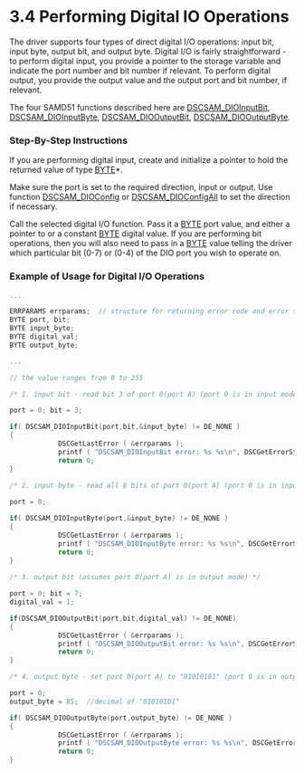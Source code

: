 # 3.4 Performing Digital IO Operations

The driver supports four types of direct digital I/O operations: input bit, input byte, output bit, and output byte. Digital I/O is fairly straightforward - to perform digital input, you provide a pointer to the storage variable and indicate the port number and bit number if relevant. To perform digital output, you provide the output value and the output port and bit number, if relevant.‌

The four SAMD51 functions described here are [DSCSAM\_DIOInputBit](../9.-samd51-apis/dscsam_dioinputbit.md), [DSCSAM\_DIOInputByte](../9.-samd51-apis/dscsam_dioinputbyte.md), [DSCSAM\_DIOOutputBit](../9.-samd51-apis/dscsam_diooutputbit.md), [DSCSAM\_DIOOutputByte](../9.-samd51-apis/dscsam_diooutputbyte.md).‌

### Step-By-Step Instructions <a id="step-by-step-instructions"></a>

If you are performing digital input, create and initialize a pointer to hold the returned value of type [BYTE](../5.-data-type-reference.md)\*.‌

Make sure the port is set to the required direction, input or output. Use function [DSCSAM\_DIOConfig](../9.-samd51-apis/dscsam_dioconfig.md) or [DSCSAM\_DIOConfigAll](../9.-samd51-apis/dscsam_dioconfigall.md) to set the direction if necessary.‌

Call the selected digital I/O function. Pass it a [BYTE](../5.-data-type-reference.md) port value, and either a pointer to or a constant [BYTE](../5.-data-type-reference.md) digital value. If you are performing bit operations, then you will also need to pass in a [BYTE](../5.-data-type-reference.md) value telling the driver which particular bit \(0-7\) or \(0-4\) of the DIO port you wish to operate on.‌

### Example of Usage for Digital I/O Operations <a id="example-of-usage-for-digital-i-o-operations"></a>

```c
... 

ERRPARAMS errparams;  // structure for returning error code and error string
BYTE port, bit; 
BYTE input_byte; 
BYTE digital_val; 
BYTE output_byte;

...

// the value ranges from 0 to 255 

/* 1. input bit - read bit 3 of port 0(port A) (port 0 is in input mode) */ 

port = 0; bit = 3; 

if( DSCSAM_DIOInputBit(port,bit,&input_byte) != DE_NONE )
{
			DSCGetLastError ( &errparams );
			printf ( "DSCSAM_DIOInputBit error: %s %s\n", DSCGetErrorString ( errparams.ErrCode ), errparams.errstring );
			return 0;
}
    
/* 2. input byte - read all 8 bits of port 0(port A) (port 0 is in input mode) */ 

port = 0; 

if( DSCSAM_DIOInputByte(port,&input_byte) != DE_NONE )
{
			DSCGetLastError ( &errparams );
			printf ( "DSCSAM_DIOInputByte error: %s %s\n", DSCGetErrorString ( errparams.ErrCode ), errparams.errstring );
			return 0;
}
			
/* 3. output bit (assumes port 0(port A) is in output mode) */ 

port = 0; bit = 7; 
digital_val = 1;

if(DSCSAM_DIOOutputBit(port,bit,digital_val) != DE_NONE)
{
			DSCGetLastError ( &errparams );
			printf ( "DSCSAM_DIOOutputBit error: %s %s\n", DSCGetErrorString ( errparams.ErrCode ), errparams.errstring );
			return 0;
}

/* 4. output byte - set port 0(port A) to "01010101" (port 0 is in output mode) */ 

port = 0; 
output_byte = 85;  //decimal of "01010101"

if( DSCSAM_DIOOutputByte(port,output_byte) != DE_NONE )
{
			DSCGetLastError ( &errparams );
			printf ( "DSCSAM_DIOOutputByte error: %s %s\n", DSCGetErrorString ( errparams.ErrCode ), errparams.errstring );
			return 0;
}
			
```

